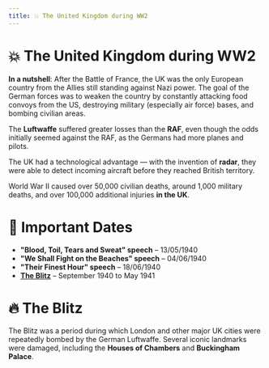 ```yaml
---
title: 💥 The United Kingdom during WW2
---
```


# 💥 The United Kingdom during WW2

**In a nutshell**: After the Battle of France, the UK was the only European country from the Allies still standing against Nazi power. The goal of the German forces was to weaken the country by constantly attacking food convoys from the US, destroying military (especially air force) bases, and bombing civilian areas.

The **Luftwaffe** suffered greater losses than the **RAF**, even though the odds initially seemed against the RAF, as the Germans had more planes and pilots.

The UK had a technological advantage — with the invention of **radar**, they were able to detect incoming aircraft before they reached British territory.

World War II caused over 50,000 civilian deaths, around 1,000 military deaths, and over 100,000 additional injuries **in the UK**.

# 📆 Important Dates

- **"Blood, Toil, Tears and Sweat" speech** – 13/05/1940  
- **"We Shall Fight on the Beaches" speech** – 04/06/1940  
- **"Their Finest Hour" speech** – 18/06/1940  
- [**The Blitz**](#-the-blitz) – September 1940 to May 1941

# 🔥 The Blitz

The Blitz was a period during which London and other major UK cities were repeatedly bombed by the German Luftwaffe. Several iconic landmarks were damaged, including the **Houses of Chambers** and **Buckingham Palace**.